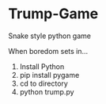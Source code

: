 # Trump-Game
Snake style python game

When boredom sets in...

1. Install Python
2. pip install pygame
3. cd to directory
4. python trump.py
